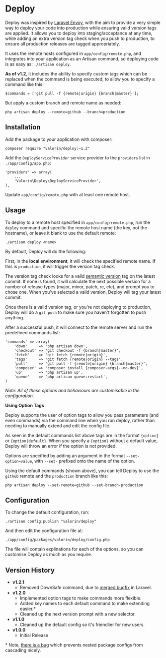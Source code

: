 Deploy
======

Deploy was inspired by [Laravel Envoy](laravel.com/docs/ssh#envoy-task-runner), with the aim to provide a very simple
way to deploy your code into production while ensuring valid version tags are applied.
It allows you to deploy into staging/acceptance at any time, while adding an extra version tag check when you push to
production, to ensure all production releases are tagged appropriately.

It uses the remote hosts configured in `app/config/remote.php`, and integrates into your application as an Artisan
command, so deploying code is as easy as: `./artisan deploy`.

**As of v1.2**, it includes the ability to specify custom tags which can be replaced
when the command is being executed, to allow you to specify a command like this:

```
$commands = ['git pull -f {remote|origin} {branch|master}'];
```
But apply a custom branch and remote name as needed:
```
php artisan deploy --remote=github --branch=production
```

Installation
------------

Add the package to your application with composer:

```
composer require "valorin/deploy:~1.2"
```

Add the `DeployServiceProvider` service provider to the `providers` list in `./app/config/app.php`:

```
'providers' => array(
    ...
    'Valorin\Deploy\DeployServiceProvider',
),
```

Update `app/config/remote.php` with at least one remote host.

Usage
-----

To deploy to a remote host specified in `app/config/remote.php`, run the `deploy` command and specific the remote host name (the key, not the hostname), or leave it blank to use the default remote:

```
./artisan deploy <name>
```

By default, Deploy will do the following:

First, in the **local environment**, it will check the specified remote name.
If this is `production`, it will trigger the version tag check.

The version tag check looks for a valid [semantic version](http://semver.org/) tag on
the latest commit. If none is found, it will calculate the next possible version for
a number of release types (major, minor, patch, rc, etc), and prompt you to chose one.
When you've selected a valid version, Deploy will tag your latest commit.

Once there is a valid version tag, or you're not deploying to production, Deploy will
do a `git push` to make sure you haven't forgotten to push anything.

After a successful push, it will connect to the remote server and run the predefined commands list:

```
'commands' => array(
    'down'     => 'php artisan down',
    'checkout' => 'git checkout -f {branch|master}',
    'fetch'    => 'git fetch {remote|origin}',
    'tags'     => 'git fetch {remote|origin} --tags',
    'pull'     => 'git pull -f {remote|origin} {branch|master}',
    'composer' => 'composer install {composer-args|--no-dev}',
    'up'       => 'php artisan up',
    'queue'    => 'php artisan queue:restart',
)
```

*Note: All of these options and behaviours are customisable in the configuration.*

**Using Option Tags**

Deploy supports the user of option tags to allow you pass parameters (and even
commands) via the command line when you run deploy, rather than needing to manually
extend and edit the config file.

As seen in the default commands list above tags are in the format `{option}` or
`{option|default}`. When you specify a `{option}` without a default value, Deploy will
throw an error if the option is not provided.

Options are specified by adding an argument in the format `--set-option=value`, with `--set-` prefixed
onto the name of the option.

Using the default commands (shown above), you can tell Deploy to use the `github` remote and
the `production` branch like this:

```
php artisan deploy --set-remote=github --set-branch-production
```

Configuration
-------------

To change the default configuration, run:

```
./artisan config:publish "valorin/deploy"
```

And then edit the configuration file at:

```
./app/config/packages/valorin/deploy/config.php
```

The file will contain explinations for each of the options, so you can customise
Deploy as much as you require.

Version History
---------------

- **v1.2.1**
    - Removed DownSafe command, due to [merged bugfix](https://github.com/laravel/framework/pull/5565) in Laravel.
- **v1.2.0**
    - Implemented option tags to make commands more flexible.
    - Added key names to each default command to make extending easier.*
    - Cleaned up the next version prompt with a new selector.
- **v1.1.0**
    - Cleaned up the default config so it's friendlier for new users.
- **v1.0.0**
    - Initial Release

\* Note, [there is a bug](https://github.com/laravel/framework/pull/5531) which prevents nested package configs from cascading nicely.
